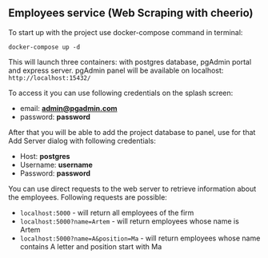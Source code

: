 ## Employees service (Web Scraping with cheerio)

To start up with the project use docker-compose command in terminal:

`docker-compose up -d`

This will launch three containers: with postgres database, pgAdmin portal and express server.
pgAdmin panel will be available on localhost: 
`http://localhost:15432/`

To access it you can use following credentials on the splash screen:
- email: **admin@pgadmin.com**
- password: **password**

After that you will be able to add the project database to panel, use for that Add Server dialog with following credentials:

- Host: **postgres**
- Username: **username**
- Password: **password**

You can use direct requests to the web server to retrieve information about the employees. Following requests are possible: 
- `localhost:5000` - will return all employees of the firm
- `localhost:5000?name=Artem` - will return employees whose name is Artem
- `localhost:5000?name=A&position=Ma` - will return employees whose name contains A letter and position start with Ma
